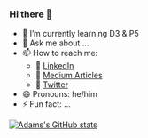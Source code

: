 ### Hi there 👋

<!--
**ajsultanov/ajsultanov** is a ✨ _special_ ✨ repository because its `README.md` (this file) appears on your GitHub profile.

Here are some ideas to get you started:
-->
- 🌱 I’m currently learning D3 & P5
- 💬 Ask me about ...
- 📫 How to reach me:
  - 🤝 [LinkedIn](https://www.linkedin.com/in/adam-sultanov/)
  - 📇 [Medium Articles](https://adam-sultanov.medium.com/)
  - 🐥 [Twitter](https://twitter.com/adam_sultanov)
- 😄 Pronouns: he/him
- ⚡ Fun fact: ...

[![Adams's GitHub stats](https://github-readme-stats.vercel.app/api?username=ajsultanov&hide=stars,contribs&theme=dracula)](https://github.com/anuraghazra/github-readme-stats)


